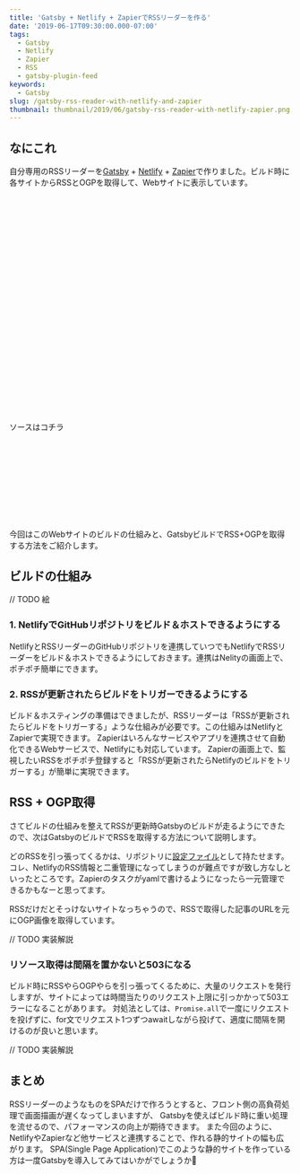 ```yaml
---
title: 'Gatsby + Netlify + ZapierでRSSリーダーを作る'
date: '2019-06-17T09:30:00.000-07:00'
tags:
  - Gatsby
  - Netlify
  - Zapier
  - RSS
  - gatsby-plugin-feed
keywords:
  - Gatsby
slug: /gatsby-rss-reader-with-netlify-and-zapier
thumbnail: thumbnail/2019/06/gatsby-rss-reader-with-netlify-zapier.png
---
```


## なにこれ

自分専用のRSSリーダーを[Gatsby](https://gatsbyjs.org) + [Netlify](https://netlify.com) + [Zapier](https://zapier.com/)で作りました。ビルド時に各サイトからRSSとOGPを取得して、Webサイトに表示しています。

<div class="iframely-embed"><div class="iframely-responsive" style="padding-bottom: 52.4699%; padding-top: 120px;"><a href="https://favorite-blogs.netlify.com//" data-iframely-url="//cdn.iframe.ly/hDjUcmi"></a></div></div>

<br/>
ソースはコチラ

<div class="iframely-embed"><div class="iframely-responsive" style="height: 140px; padding-bottom: 0;"><a href="https://github.com/Takumon/blog-rss" data-iframely-url="//cdn.iframe.ly/B8twzEh"></a></div></div>

<br/>

今回はこのWebサイトのビルドの仕組みと、GatsbyビルドでRSS+OGPを取得する方法をご紹介します。

## ビルドの仕組み

// TODO 絵

### 1. NetlifyでGitHubリポジトリをビルド＆ホストできるようにする
NetlifyとRSSリーダーのGitHubリポジトリを連携していつでもNetlifyでRSSリーダーをビルド＆ホストできるようにしておきます。連携はNelityの画面上で、ポチポチ簡単にできます。

### 2. RSSが更新されたらビルドをトリガーできるようにする

ビルド＆ホスティングの準備はできましたが、RSSリーダーは「RSSが更新されたらビルドをトリガーする」ような仕組みが必要です。この仕組みはNetlifyとZapierで実現できます。
Zapierはいろんなサービスやアプリを連携させて自動化できるWebサービスで、Netlifyにも対応しています。
Zapierの画面上で、監視したいRSSをポチポチ登録すると「RSSが更新されたらNetlifyのビルドをトリガーする」が簡単に実現できます。

## RSS + OGP取得

さてビルドの仕組みを整えてRSSが更新時Gatsbyのビルドが走るようにできたので、次はGatsbyのビルドでRSSを取得する方法について説明します。

どのRSSを引っ張ってくるかは、リポジトリに[設定ファイル](https://github.com/Takumon/blog-rss/blob/master/favorite-blog-rss.js)として持たせます。コレ、NetlifyのRSS情報と二重管理になってしまうのが難点ですが致し方なしといったところです。Zapierのタスクがyamlで書けるようになったら一元管理できるかもなーと思ってます。

RSSだけだとそっけないサイトなっちゃうので、RSSで取得した記事のURLを元にOGP画像を取得しています。

// TODO 実装解説


### リソース取得は間隔を置かないと503になる

ビルド時にRSSやらOGPやらを引っ張ってくるために、大量のリクエストを発行しますが、サイトによっては時間当たりのリクエスト上限に引っかかって503エラーになることがあります。
対処法としては、`Promise.all`で一度にリクエストを投げずに、for文でリクエスト1つずつawaitしながら投げて、適度に間隔を開けるのが良いと思います。

// TODO 実装解説


## まとめ

RSSリーダーのようなものをSPAだけで作ろうとすると、フロント側の高負荷処理で画面描画が遅くなってしまいますが、
Gatsbyを使えばビルド時に重い処理を流せるので、パフォーマンスの向上が期待できます。
また今回のように、NetlifyやZapierなど他サービスと連携することで、作れる静的サイトの幅も広がります。
SPA(Single Page Application)でこのような静的サイトを作っている方は一度Gatsbyを導入してみてはいかがでしょうか🍅

